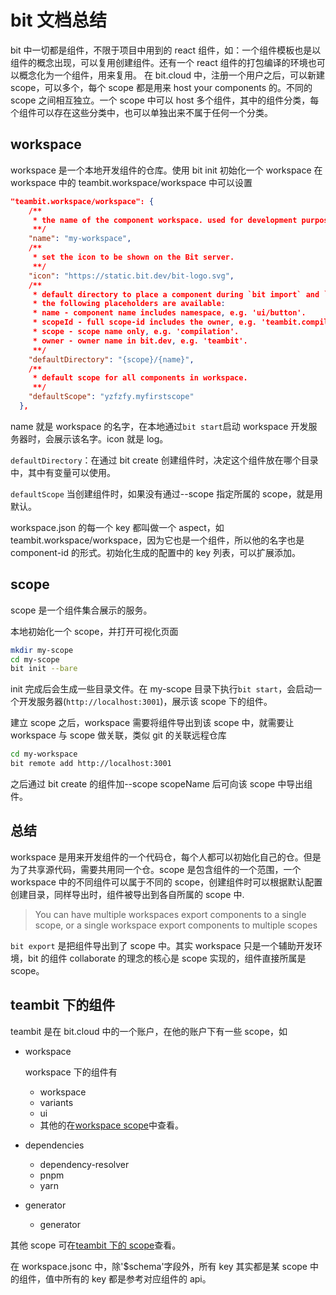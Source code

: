 # bit 文档总结

bit 中一切都是组件，不限于项目中用到的 react 组件，如：一个组件模板也是以组件的概念出现，可以复用创建组件。还有一个 react 组件的打包编译的环境也可以概念化为一个组件，用来复用。
在 bit.cloud 中，注册一个用户之后，可以新建 scope，可以多个，每个 scope 都是用来 host your components 的。不同的 scope 之间相互独立。一个 scope 中可以 host 多个组件，其中的组件分类，每个组件可以存在这些分类中，也可以单独出来不属于任何一个分类。

## workspace

workspace 是一个本地开发组件的仓库。使用 bit init 初始化一个 workspace
在 workspace 中的 teambit.workspace/workspace 中可以设置

```json
"teambit.workspace/workspace": {
    /**
     * the name of the component workspace. used for development purposes.
     **/
    "name": "my-workspace",
    /**
     * set the icon to be shown on the Bit server.
     **/
    "icon": "https://static.bit.dev/bit-logo.svg",
    /**
     * default directory to place a component during `bit import` and `bit create`.
     * the following placeholders are available:
     * name - component name includes namespace, e.g. 'ui/button'.
     * scopeId - full scope-id includes the owner, e.g. 'teambit.compilation'.
     * scope - scope name only, e.g. 'compilation'.
     * owner - owner name in bit.dev, e.g. 'teambit'.
     **/
    "defaultDirectory": "{scope}/{name}",
    /**
     * default scope for all components in workspace.
     **/
    "defaultScope": "yzfzfy.myfirstscope"
  },
```

name 就是 workspace 的名字，在本地通过`bit start`启动 workspace 开发服务器时，会展示该名字。icon 就是 log。

`defaultDirectory`：在通过 bit create 创建组件时，决定这个组件放在哪个目录中，其中有变量可以使用。

`defaultScope` 当创建组件时，如果没有通过--scope 指定所属的 scope，就是用默认。

workspace.json 的每一个 key 都叫做一个 aspect，如 teambit.workspace/workspace，因为它也是一个组件，所以他的名字也是 component-id 的形式。初始化生成的配置中的 key 列表，可以扩展添加。

## scope

scope 是一个组件集合展示的服务。

本地初始化一个 scope，并打开可视化页面

```sh
mkdir my-scope
cd my-scope
bit init --bare
```

init 完成后会生成一些目录文件。在 my-scope 目录下执行`bit start`，会启动一个开发服务器(`http://localhost:3001`)，展示该 scope 下的组件。

建立 scope 之后，workspace 需要将组件导出到该 scope 中，就需要让 workspace 与 scope 做关联，类似 git 的关联远程仓库

```sh
cd my-workspace
bit remote add http://localhost:3001
```

之后通过 bit create 的组件加--scope scopeName 后可向该 scope 中导出组件。

## 总结

workspace 是用来开发组件的一个代码仓，每个人都可以初始化自己的仓。但是为了共享源代码，需要共用同一个仓。scope 是包含组件的一个范围，一个 workspace 中的不同组件可以属于不同的 scope，创建组件时可以根据默认配置创建目录，同样导出时，组件被导出到各自所属的 scope 中.

> You can have multiple workspaces export components to a single scope, or a single workspace export components to multiple scopes

`bit export` 是把组件导出到了 scope 中。其实 workspace 只是一个辅助开发环境，bit 的组件 collaborate 的理念的核心是 scope 实现的，组件直接所属是 scope。

## teambit 下的组件

teambit 是在 bit.cloud 中的一个账户，在他的账户下有一些 scope，如

- workspace

  workspace 下的组件有

  - workspace
  - variants
  - ui
  - 其他的在[workspace scope](https://github.com/teambit/bit/tree/master/scopes/workspace)中查看。

- dependencies

  - dependency-resolver
  - pnpm
  - yarn

- generator
  - generator

其他 scope 可在[teambit 下的 scope](https://github.com/teambit/bit/tree/master/scopes)查看。

在 workspace.jsonc 中，除'$schema'字段外，所有 key 其实都是某 scope 中的组件，值中所有的 key 都是参考对应组件的 api。
